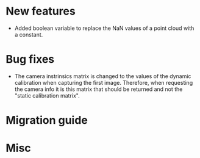 # New features

* Added boolean variable to replace the NaN values of a point cloud with a constant.

# Bug fixes

* The camera instrinsics matrix is changed to the values of the dynamic calibration when capturing the first image. Therefore, when requesting the camera info it is this matrix that should be returned and not the "static calibration matrix". 

# Migration guide

# Misc